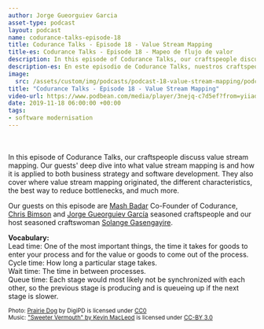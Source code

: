 ```yaml
---
author: Jorge Gueorguiev Garcia
asset-type: podcast
layout: podcast
name: codurance-talks-episode-18
title: Codurance Talks - Episode 18 - Value Stream Mapping
title-es: Codurance Talks - Episode 18 - Mapeo de flujo de valor
description: In this episode of Codurance Talks, our craftspeople discuss value stream mapping. Our guests deep dive into what value stream mapping is and how it is applied to both business strategy and software development.
description-es: En este episodio de Codurance Talks, nuestros craftspeople debaten sobre cómo mapear el flujo de valor. Nuestros invitados profundizan en qué es el mapeo de flujo de valor y cómo se aplica tanto a la estrategia de negocio como al desarrollo de software.
image: 
  src: /assets/custom/img/podcasts/podcast-18-value-stream-mapping/podcast-value-stream-mapping.jpg
title: "Codurance Talks - Episode 18 - Value Stream Mapping"
video-url: https://www.podbean.com/media/player/3nejq-c7d5ef?from=yiiadmin&download=1&version=1&vjs=1&skin=1&auto=0&share=1&fonts=Helvetica&download=1&rtl=0&pbad=1
date: 2019-11-18 06:00:00 +00:00
tags:
- software modernisation
---
```

</br>
</br>
In this episode of Codurance Talks, our craftspeople discuss value stream mapping. Our guests' deep dive into what value stream mapping is and how it is applied to both business strategy and software development. They also cover where value stream mapping originated, the different characteristics, the best way to reduce bottlenecks, and much more.

Our guests on this episode are <a href="https://codurance.com/publications/author/mashooq-badar/" target="_blank">Mash Badar</a> Co-Founder of Codurance, <a href="https://github.com/christopher-bimson" target="_blank">Chris Bimson</a> and <a href="https://codurance.com/publications/author/jorge-gueorguiev-garcia/" target="_blank">Jorge Gueorguiev García</a> seasoned craftspeople and our host seasoned craftswoman <a href="https://codurance.com/publications/author/solange-u.-gasengayire/" target="_blank">Solange Gasengayire</a>.

**Vocabulary:** </br>
Lead time: One of the most important things, the time it takes for goods to enter your process and for the value or goods to come out of the process. </br>
Cycle time: How long a particular stage takes. </br>
Wait time: The time in between processes. </br>
Queue time: Each stage would most likely not be synchronized with each other, so the previous stage is producing and is queueing up if the next stage is slower.

<sub>
Photo: <a href="https://pixabay.com/en/prairie-dog-singing-musical-rodent-1470659/" target="_blank">Prairie Dog</a> by DigiPD is licensed under <a href="https://creativecommons.org/publicdomain/zero/1.0/deed.en" target="_blank">CC0</a><br/>
Music: <a href="https://incompetech.com/music/royalty-free/music.html" target="_blank">"Sweeter Vermouth" by Kevin MacLeod</a> is licensed under <a href="http://creativecommons.org/licenses/by/3.0/" target="_blank">CC-BY 3.0</a>
</sub>
